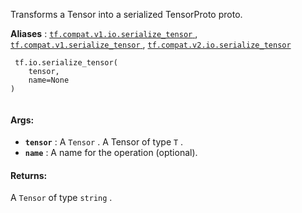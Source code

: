 Transforms a Tensor into a serialized TensorProto proto.

**Aliases** : [ `tf.compat.v1.io.serialize_tensor` ](/api_docs/python/tf/io/serialize_tensor), [ `tf.compat.v1.serialize_tensor` ](/api_docs/python/tf/io/serialize_tensor), [ `tf.compat.v2.io.serialize_tensor` ](/api_docs/python/tf/io/serialize_tensor)

```
 tf.io.serialize_tensor(
    tensor,
    name=None
)
 
```

#### Args:
- **`tensor`** : A  `Tensor` . A Tensor of type  `T` .
- **`name`** : A name for the operation (optional).


#### Returns:
A  `Tensor`  of type  `string` .

